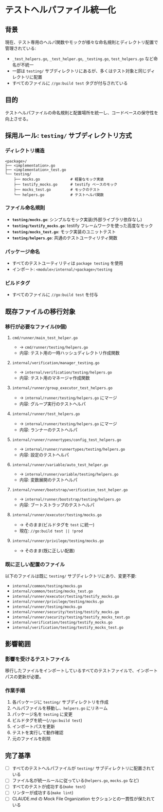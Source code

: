 # テストヘルパファイル統一化

## 背景

現在、テスト専用のヘルパ関数やモックが様々な命名規則とディレクトリ配置で管理されている:

- `_test_helpers.go`, `_test_helper.go`, `_testing.go`, `test_helpers.go` など命名が不統一
- 一部は `testing/` サブディレクトリにあるが、多くはテスト対象と同じディレクトリに配置
- すべてのファイルに `//go:build test` タグが付与されている

## 目的

テストヘルパファイルの命名規則と配置場所を統一し、コードベースの保守性を向上させる。

## 採用ルール: `testing/` サブディレクトリ方式

### ディレクトリ構造
```
<package>/
├── <implementation>.go
├── <implementation>_test.go
└── testing/
    ├── mocks.go              # 軽量なモック実装
    ├── testify_mocks.go      # testify ベースのモック
    ├── mocks_test.go         # モックのテスト
    └── helpers.go            # テストヘルパ関数
```

### ファイル命名規則
- **`testing/mocks.go`**: シンプルなモック実装(外部ライブラリ依存なし)
- **`testing/testify_mocks.go`**: testify フレームワークを使った高度なモック
- **`testing/mocks_test.go`**: モック実装のユニットテスト
- **`testing/helpers.go`**: 共通のテストユーティリティ関数

### パッケージ命名
- すべてのテストユーティリティは `package testing` を使用
- インポート: `<module>/internal/<package>/testing`

### ビルドタグ
- すべてのファイルに `//go:build test` を付与

## 既存ファイルの移行対象

### 移行が必要なファイル(9個)

1. `cmd/runner/main_test_helper.go`
   - → `cmd/runner/testing/helpers.go`
   - 内容: テスト用の一時ハッシュディレクトリ作成関数

2. `internal/verification/manager_testing.go`
   - → `internal/verification/testing/helpers.go`
   - 内容: テスト用のマネージャ作成関数

3. `internal/runner/group_executor_test_helpers.go`
   - → `internal/runner/testing/helpers.go` にマージ
   - 内容: グループ実行のテストヘルパ

4. `internal/runner/test_helpers.go`
   - → `internal/runner/testing/helpers.go` にマージ
   - 内容: ランナーのテストヘルパ

5. `internal/runner/runnertypes/config_test_helpers.go`
   - → `internal/runner/runnertypes/testing/helpers.go`
   - 内容: 設定のテストヘルパ

6. `internal/runner/variable/auto_test_helper.go`
   - → `internal/runner/variable/testing/helpers.go`
   - 内容: 変数展開のテストヘルパ

7. `internal/runner/bootstrap/verification_test_helper.go`
   - → `internal/runner/bootstrap/testing/helpers.go`
   - 内容: ブートストラップのテストヘルパ

8. `internal/runner/executor/testing/mocks.go`
   - → そのまま(ビルドタグを `test` に統一)
   - 現在: `//go:build test || !prod`

9. `internal/runner/privilege/testing/mocks.go`
   - → そのまま(既に正しい配置)

### 既に正しい配置のファイル

以下のファイルは既に `testing/` サブディレクトリにあり、変更不要:

- `internal/common/testing/mocks.go`
- `internal/common/testing/mocks_test.go`
- `internal/runner/executor/testing/testify_mocks.go`
- `internal/runner/privilege/testing/mocks.go`
- `internal/runner/testing/mocks.go`
- `internal/runner/security/testing/testify_mocks.go`
- `internal/runner/security/testing/testify_mocks_test.go`
- `internal/verification/testing/testify_mocks.go`
- `internal/verification/testing/testify_mocks_test.go`

## 影響範囲

### 影響を受けるテストファイル

移行したファイルをインポートしているすべてのテストファイルで、インポートパスの更新が必要。

### 作業手順

1. 各パッケージに `testing/` サブディレクトリを作成
2. ヘルパファイルを移動し、`helpers.go` にリネーム
3. パッケージ名を `testing` に変更
4. ビルドタグを統一(`//go:build test`)
5. インポートパスを更新
6. テストを実行して動作確認
7. 元のファイルを削除

## 完了基準

- [ ] すべてのテストヘルパファイルが `testing/` サブディレクトリに配置されている
- [ ] ファイル名が統一ルールに従っている(`helpers.go`, `mocks.go` など)
- [ ] すべてのテストが成功する(`make test`)
- [ ] リンターが成功する(`make lint`)
- [ ] CLAUDE.md の Mock File Organization セクションとの一貫性が保たれている
